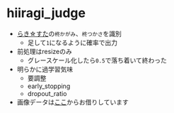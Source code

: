 # hiiragi_judge
- [らき☆すた](http://www.lucky-ch.com)の`柊かがみ`、`柊つかさ`を識別
	- 足して`1`になるように確率で出力
- 前処理はresizeのみ
	- グレースケール化したら`0.5`で落ち着いて終わった
- 明らかに過学習気味
	- 要調整
	- early_stopping
	- dropout_ratio
- 画像データは[ここ](http://www.nurs.or.jp/~nagadomi/animeface-character-dataset/README.html)からお借りしています
